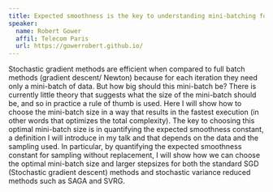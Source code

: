```yaml
---
title: Expected smoothness is the key to understanding mini-batching for stochastic gradient methods
speaker:
  name: Robert Gower    
  affil: Telecom Paris
  url: https://gowerrobert.github.io/
---
```


Stochastic gradient methods are efficient when compared to full batch methods (gradient descent/ Newton) because for each iteration they need only a mini-batch of data. But how big should this mini-batch be?  There is currently little theory that suggests what the size of the mini-batch should be, and so in practice a rule of thumb is used. Here I will show how to choose the mini-batch size in a way that results in the fastest execution (in other words that optimizes the total complexity). The key to choosing this optimal mini-batch size is in quantifying the expected smoothness constant, a definition I will introduce in my talk and that depends on the data and the sampling used. In particular, by quantifying the expected smoothness constant for sampling without replacement, I will show how we can choose the optimal mini-batch size and larger stepsizes for both the standard SGD (Stochastic gradient descent) methods and stochastic variance reduced methods such as SAGA and SVRG.

